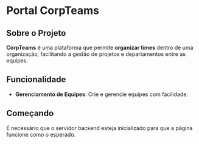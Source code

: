 # Portal CorpTeams

## Sobre o Projeto
**CorpTeams** é uma plataforma que permite **organizar times** dentro de uma organização, facilitando a gestão de projetos e departamentos entre as equipes.

## Funcionalidade
- **Gerenciamento de Equipes**: Crie e gerencie equipes com facilidade.

## Começando
É necessário que o servidor backend esteja inicializado para que a página funcione como o esperado.